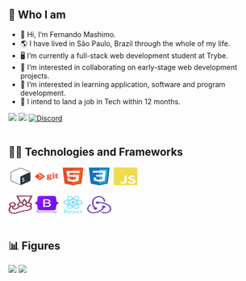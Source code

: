 ## 👨 Who I am
- 🖖 Hi, I’m Fernando Mashimo.
- 🌎 I have lived in São Paulo, Brazil through the whole of my life.
- 🖥 I’m currently a full-stack web development student at Trybe.
- 🤝 I’m interested in collaborating on early-stage web development projects.
- 👀 I’m interested in learning application, software and program development.
- 🎯 I intend to land a job in Tech within 12 months.
<div align="left">
  <a href="mailto:fernando.mashimo@yahoo.com.br" target="_blank"><img src="https://img.shields.io/badge/-Yahoo-%23333?style=for-the-badge&logo=yahoo&logoColor=white" target="_blank"></a>
  <a href="https://www.linkedin.com/in/mashimo" target="_blank"><img src="https://img.shields.io/badge/-LinkedIn-%230077B5?style=for-the-badge&logo=linkedin&logoColor=white" target="_blank"></a>
  <a href="https://discordapp.com/users/900173181506191360"><img src="https://img.shields.io/badge/Discord-7289DA?style=for-the-badge&logo=discord&logoColor=white" title="Discord"></a>
</div>

<br>

## 👨‍🎓 Technologies and Frameworks
<div align="left" style="display: inline_block">
  <img alt="Bash" height="36" width="48" src="https://raw.githubusercontent.com/devicons/devicon/master/icons/bash/bash-original.svg">
  <img alt="Git" height="36" width="48" src="https://raw.githubusercontent.com/devicons/devicon/master/icons/git/git-plain-wordmark.svg">
  <img alt="HTML 5" height="36" width="48" src="https://raw.githubusercontent.com/devicons/devicon/master/icons/html5/html5-original.svg">
  <img alt="CSS 3" height="36" width="48" src="https://raw.githubusercontent.com/devicons/devicon/master/icons/css3/css3-original.svg">
  <img alt="JS Vanilla" height="36" width="48" src="https://raw.githubusercontent.com/devicons/devicon/master/icons/javascript/javascript-plain.svg">
  <br><br>
  <img alt="JEST" height="36" width="48" src="https://github.com/devicons/devicon/blob/master/icons/jest/jest-plain.svg">
  <img alt="Bootstrap" height="36" width="48" src="https://github.com/devicons/devicon/blob/master/icons/bootstrap/bootstrap-original-wordmark.svg">
  <img alt="React" height="36" width="48" src="https://github.com/devicons/devicon/blob/master/icons/react/react-original-wordmark.svg">
  <img alt="Redux" height="36" width="48" src="https://github.com/devicons/devicon/blob/master/icons/redux/redux-original.svg">
</div>

<br>

## 📊 Figures
<div align="justified">
  <img height="150em" src="https://github-readme-stats.vercel.app/api?username=fernando-mashimo&show_icons=true&theme=dracula&include_all_commits=true&count_private=true"/>
  <img height="150em" src="https://github-readme-stats.vercel.app/api/top-langs/?username=fernando-mashimo&layout=compact&langs_count=7&theme=dracula"/>
</div>
